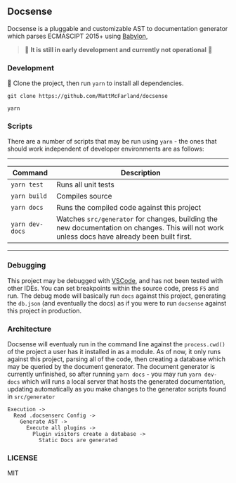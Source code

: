 ## Docsense

Docsense is a pluggable and customizable AST to documentation generator which
parses ECMASCIPT 2015+ using
[Babylon](https://github.com/babel/babel/tree/master/packages/babylon),

> 🤖 **It is still in early development and currently not operational** 🤖

### Development

:muscle: Clone the project, then run `yarn` to install all dependencies.

```
git clone https://github.com/MattMcFarland/docsense
```

```
yarn
```

### Scripts

There are a number of scripts that may be run using `yarn` - the ones that
should work independent of developer environments are as follows:

--------------------------------------
| Command      | Description         |
| ------------ | ------------------- |
| `yarn test`  | Runs all unit tests |
| `yarn build` | Compiles source     |
| `yarn docs`  | Runs the compiled code against this project |
| `yarn dev-docs` | Watches `src/generator` for changes, building the new documentation on changes. This will not work unless docs have already been built first. |
--------------------------

### Debugging

This project may be debugged with [VSCode](https://code.visualstudio.com/), and has not been tested with other
IDEs.  You can set breakpoints within the source code, press `F5` and run.  The debug mode will basically run `docs` against this project, generating the `db.json` (and eventually the docs) as if you were to run `docsense` against this project in production.

### Architecture
Docsense will eventualy run in the command line against the `process.cwd()` of the project a user has it installed in as a module.  As of now, it only runs against this project, parsing all of the code, then creating a database which may be queried by the document generator.  The document generator is currently unfinished, so after running `yarn docs` - you may run `yarn dev-docs` which will runs a local server that hosts the generated documentation, updating automatically as you make changes to the generator scripts found in `src/generator`

```
Execution ->
  Read .docsenserc Config ->
    Generate AST ->
      Execute all plugins ->
        Plugin visitors create a database ->
          Static Docs are generated
```

### LICENSE

MIT
